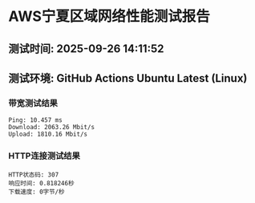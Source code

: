 # AWS宁夏区域网络性能测试报告
## 测试时间: 2025-09-26 14:11:52
## 测试环境: GitHub Actions Ubuntu Latest (Linux)

### 带宽测试结果
```
Ping: 10.457 ms
Download: 2063.26 Mbit/s
Upload: 1810.16 Mbit/s
```

### HTTP连接测试结果
```
HTTP状态码: 307
响应时间: 0.818246秒
下载速度: 0字节/秒
```


